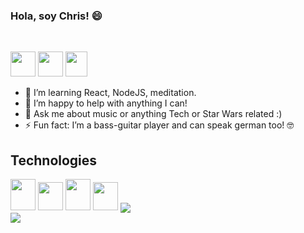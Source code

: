 ### Hola, soy Chris! :smile:
<br/>


<p float="left">
<a style="display: inline-block;" href="https://telegram.me/Chris_Klempau">
<img border="0" width=40 href="https://telegram.me/Chris_Klempau" src="https://www.flaticon.com/svg/vstatic/svg/2111/2111708.svg?token=exp=1614569107~hmac=ae08dd53ae50beca64a1c0cdd50ef079">
</a>
<a style="display: inline-block;" href="mailto:christian.klempau@uc.cl">
<img width=40 src="https://www.flaticon.com/svg/vstatic/svg/646/646135.svg?token=exp=1614569196~hmac=23e6391e6bcac03bff485d2674f7bf1a">
</a>
<a style="display: inline-block;" href="https://www.instagram.com/christian_klempau/">
<img width=35 height=40 src="https://www.flaticon.com/svg/vstatic/svg/1400/1400829.svg?token=exp=1614569488~hmac=f251a0d1b4e973258d378ef8f6e3c935">
</a>
</p>


- 🌱 I’m learning React, NodeJS, meditation.
- 🤔 I’m happy to help with anything I can!
- 💬 Ask me about music or anything Tech or Star Wars related :)
- ⚡ Fun fact: I’m a bass-guitar player and can speak german too! :nerd_face:

## Technologies
<img width=40 height=50 src="https://www.flaticon.com/svg/vstatic/svg/136/136530.svg?token=exp=1614568438~hmac=36ab4b7a4a397390ff7a6b2966fbc75d">

<img width=40 height=45 src="https://www.flaticon.com/svg/vstatic/svg/919/919842.svg?token=exp=1614568931~hmac=0c6d3063bf928463f43301564f2a967d">

<img width=40 height=50 src="https://www.flaticon.com/svg/vstatic/svg/1822/1822899.svg?token=exp=1614568727~hmac=08162c00d3b08f6377acad61060953e0">

<img width=40 height=45 src="https://www.vectorlogo.zone/logos/postgresql/postgresql-icon.svg">

<a href="https://github.com/anuraghazra/github-readme-stats">
  <img align="center" src="https://github-readme-stats.vercel.app/api?username=Christian-Klempau&count_private=true&theme=material-palenight" />
</a>



<br>

<a href="https://github.com/anuraghazra/github-readme-stats">
  <img align="center" src="https://github-readme-stats.vercel.app/api/top-langs/?username=Christian-Klempau&theme=material-palenight" />
</a>